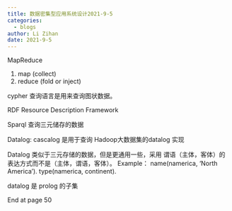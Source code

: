 ```yaml
---
title: 数据密集型应用系统设计2021-9-5
categories:
  - blogs
author: Li Zihan 
date: 2021-9-5
---
```


MapReduce

1. map (collect)
2. reduce (fold or inject)

cypher 查询语言是用来查询图状数据。

RDF Resource Description Framework

Sparql 查询三元储存的数据

Datalog: cascalog 是用于查询 Hadoop大数据集的datalog 实现

Datalog 类似于三元存储的数据，但是更通用一些，采用 谓语（主体，客体）的表达方式而不是（主体，谓语，客体）。 Example：
name(namerica, ‘North America’).
type(namerica, continent).

datalog 是 prolog 的子集



<!-- more -->


End at page 50
